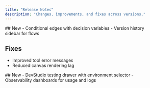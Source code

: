 ```yaml
---
title: "Release Notes"
description: "Changes, improvements, and fixes across versions."
---
```


<Update label="v2.1.0" description="2025-03-15">
## New
- Conditional edges with decision variables
- Version history sidebar for flows

## Fixes
- Improved tool error messages
- Reduced canvas rendering lag
</Update>

<Update label="v2.0.0" description="2025-02-01">
## New
- DevStudio testing drawer with environment selector
- Observability dashboards for usage and logs
</Update>
